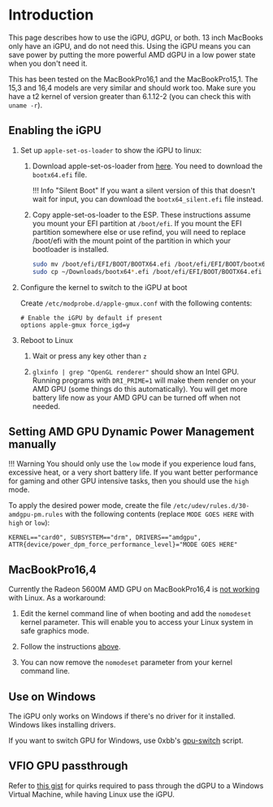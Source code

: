# Introduction

This page describes how to use the iGPU, dGPU, or both. 13 inch MacBooks only have an iGPU, and do not need this. Using the iGPU means you can save power by putting the more powerful AMD dGPU in a low power state when you don't need it.

This has been tested on the MacBookPro16,1 and the MacBookPro15,1. The 15,3 and 16,4 models are very similar and should work too. Make sure you have a t2 kernel of version greater than 6.1.12-2 (you can check this with `uname -r`).

## Enabling the iGPU

1.  Set up `apple-set-os-loader` to show the iGPU to linux:

    1.  Download apple-set-os-loader from [here](https://github.com/Redecorating/apple_set_os-loader/releases/tag/r33.9856dc4). You need to download the `bootx64.efi` file.

        !!! Info "Silent Boot"
            If you want a silent version of this that doesn't wait for input, you can download the `bootx64_silent.efi` file instead.

    2. Copy apple-set-os-loader to the ESP. These instructions assume you mount your EFI partition at `/boot/efi`. If you mount the EFI partition somewhere else or use refind, you will need to replace /boot/efi with the mount point of the partition in which your bootloader is installed.

        ```sh
        sudo mv /boot/efi/EFI/BOOT/BOOTX64.efi /boot/efi/EFI/BOOT/bootx64_original.efi
        sudo cp ~/Downloads/bootx64*.efi /boot/efi/EFI/BOOT/BOOTX64.efi
        ```

2.  Configure the kernel to switch to the iGPU at boot

    Create `/etc/modprobe.d/apple-gmux.conf` with the following contents:

    ```plain
    # Enable the iGPU by default if present
    options apple-gmux force_igd=y
    ```

3.  Reboot to Linux

    1. Wait or press any key other than `z`

    2. `glxinfo | grep "OpenGL renderer"` should show an Intel GPU. Running programs with `DRI_PRIME=1` will make them render on your AMD GPU (some things do this automatically). You will get more battery life now as your AMD GPU can be turned off when not needed.

## Setting AMD GPU Dynamic Power Management manually

!!! Warning
    You should only use the `low` mode if you experience loud fans, excessive heat, or a very short battery life. If you want better performance for gaming and other GPU intensive tasks, then you should use the `high` mode.
    
To apply the desired power mode, create the file `/etc/udev/rules.d/30-amdgpu-pm.rules` with the following contents (replace `MODE GOES HERE` with `high` or `low`):

```plain
KERNEL=="card0", SUBSYSTEM=="drm", DRIVERS=="amdgpu", ATTR{device/power_dpm_force_performance_level}="MODE GOES HERE"
 ```

## MacBookPro16,4

Currently the Radeon 5600M AMD GPU on MacBookPro16,4 is [not working](https://lore.kernel.org/all/3AFB9142-2BD0-46F9-AEA9-C9C5D13E68E6@live.com/) with Linux. As a workaround:

1. Edit the kernel command line of when booting and add the `nomodeset` kernel parameter. This will enable you to access your Linux system in safe graphics mode.

2. Follow the instructions [above](#enabling-the-igpu).

3. You can now remove the `nomodeset` parameter from your kernel command line.

## Use on Windows

The iGPU only works on Windows if there's no driver for it installed. Windows likes installing drivers.

If you want to switch GPU for Windows, use 0xbb's [gpu-switch](https://github.com/0xbb/gpu-switch#windows-810-usage) script.

## VFIO GPU passthrough

Refer to [this gist](https://gist.github.com/Redecorating/956a672e6922e285de83fdd7d9982e5e) for quirks required to pass through the dGPU to a Windows Virtual Machine, while having Linux use the iGPU.
